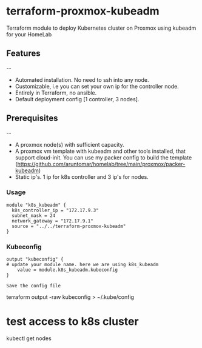 # terraform-proxmox-kubeadm
Terraform module to deploy Kubernetes cluster on Proxmox using kubeadm for your HomeLab

## Features
--
- Automated installation. No need to ssh into any node. 
- Customizable, i.e you can set your own ip for the controller node. 
- Entirely in Terraform, no ansible. 
- Default deployment config [1 controller, 3 nodes]. 

## Prerequisites
--
- A proxmox node(s) with sufficient capacity. 
- A proxmox vm template with kubeadm and other tools installed, that support cloud-init. You can use my packer config to build the template (https://github.com/aruntomar/homelab/tree/main/proxmox/packer-kubeadm)
- Static ip's. 1 ip for k8s controller and 3 ip's for nodes.

### Usage

```
module "k8s_kubeadm" {
  k8s_controller_ip = "172.17.9.3"
  subnet_mask = 24
  network_gateway = "172.17.9.1"
  source = "../../terraform-proxmox-kubeadm"
}

```

### Kubeconfig

```
output "kubeconfig" {
# update your module name. here we are using k8s_kubeadm
    value = module.k8s_kubeadm.kubeconfig
}

Save the config file

```
terraform output -raw kubeconfig > ~/.kube/config

# test access to k8s cluster
kubectl get nodes

```
